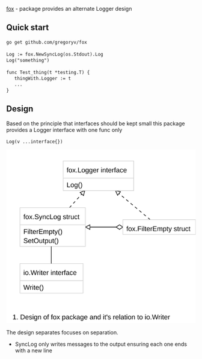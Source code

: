 [fox](https://godoc.org/github.com/gregoryv/fox) - package provides an alternate Logger design

## Quick start

    go get github.com/gregoryv/fox

    Log := fox.NewSyncLog(os.Stdout).Log
	Log("something")

	func Test_thing(t *testing.T) {
	   thingWith.Logger := t
	   ...
	}

## Design

Based on the principle that interfaces should be kept small this package
provides a Logger interface with one func only

    Log(v ...interface{})

![design overview](doc/design_overview.svg)

The design separates focuses on separation.

- SyncLog only writes messages to the output ensuring each one ends with a new line
